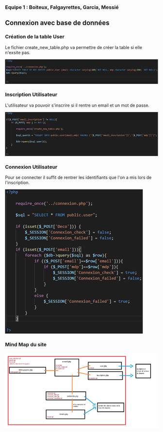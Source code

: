 ### Equipe 1 : Boiteux, Falgayrettes, Garcia, Messié
## Connexion avec base de données

### Création de la table User

Le fichier create_new_table.php va permettre de créer la table si elle n'exsite pas. 

![création table](MEDIA/img/create_table.PNG)


### Inscription Utilisateur

L'utilisateur va pouvoir s'inscrire si il rentre un email et un mot de passe.

![inscription](MEDIA/img/inscription.PNG)

### Connexion Utilisateur

Pour se connecter il suffit de rentrer les identifiants que l'on a mis lors de l'inscription.

![Connexion](MEDIA/img/connexion.PNG)

### Mind Map du site

![MindMap](MEDIA/img/mindmap.png)
